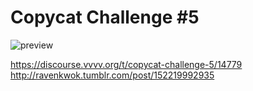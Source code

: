 # Copycat Challenge #5

![preview](preview.gif)

https://discourse.vvvv.org/t/copycat-challenge-5/14779
http://ravenkwok.tumblr.com/post/152219992935
